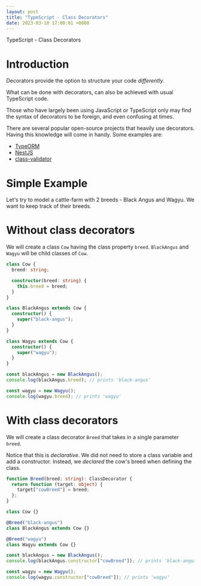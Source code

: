 ```yaml
---
layout: post
title: "TypeScript - Class Decorators"
date: 2023-03-18 17:00:01 +0800
---
```


TypeScript - Class Decorators

# Introduction

Decorators provide the option to structure your code _differently_.

What can be done with decorators, can also be achieved with usual TypeScript code.

Those who have largely been using JavaScript or TypeScript only may find the syntax of decorators to be foreign, and even confusing at times.

There are several popular open-source projects that heavily use decorators. Having this knowledge will come in handy. Some examples are:

- [TypeORM](https://github.com/typeorm/typeorm)
- [NestJS](https://github.com/nestjs/nest)
- [class-validator](https://github.com/typestack/class-validator)

# Simple Example

Let's try to model a cattle-farm with 2 breeds - Black Angus and Wagyu. We want to keep track of their breeds.

# Without class decorators

We will create a class `Cow` having the class property `breed`. `BlackAngus` and `Wagyu` will be child classes of `Cow`.

```typescript
class Cow {
  breed: string;

  constructor(breed: string) {
    this.breed = breed;
  }
}

class BlackAngus extends Cow {
  constructor() {
    super("black-angus");
  }
}

class Wagyu extends Cow {
  constructor() {
    super("wagyu");
  }
}

const blackAngus = new BlackAngus();
console.log(blackAngus.breed); // prints 'black-angus'

const wagyu = new Wagyu();
console.log(wagyu.breed); // prints 'wagyu'
```

# With class decorators

We will create a class decorator `Breed` that takes in a single parameter `breed`.

Notice that this is _declarative_. We did not need to store a class variable and add a constructor.
Instead, we _declared_ the cow's breed when defining the class.

```typescript
function Breed(breed: string): ClassDecorator {
  return function (target: object) {
    target["cowBreed"] = breed;
  };
}

class Cow {}

@Breed("black-angus")
class BlackAngus extends Cow {}

@Breed("wagyu")
class Wagyu extends Cow {}

const blackAngus = new BlackAngus();
console.log(blackAngus.constructor["cowBreed"]); // prints 'black-angus'

const wagyu = new Wagyu();
console.log(wagyu.constructor["cowBreed"]); // prints 'wagyu'
```
